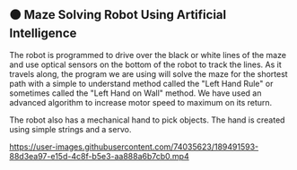 ## :orange_circle: Maze Solving Robot Using Artificial Intelligence

The robot is programmed to drive over the black or white lines of the maze and use optical sensors on the bottom of the robot to track the lines. As it travels along, the program we are using will solve the maze for the shortest path with a simple to understand method called the "Left Hand Rule" or sometimes called the "Left Hand on Wall" method. We have used an advanced algorithm to increase motor speed to maximum on its return. 

The robot also has a mechanical hand to pick objects. The hand is created using simple strings and a servo. 



https://user-images.githubusercontent.com/74035623/189491593-88d3ea97-e15d-4c8f-b5e3-aa888a6b7cb0.mp4



